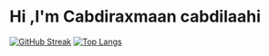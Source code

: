 # Hi ,I'm Cabdiraxmaan cabdilaahi

[![GitHub Streak](http://github-readme-streak-stats.herokuapp.com?user=xikam01&theme=dark&background=000000)](https://git.io/streak-stats)
[![Top Langs](https://github-readme-stats.vercel.app/api/top-langs/?username=xikam01&layout=compact&theme=vision-friendly-dark)](https://github.com/anuraghazra/github-readme-stats)


